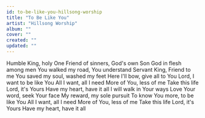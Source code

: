 ```yaml
---
id: to-be-like-you-hillsong-worship
title: "To Be Like You"
artist: "Hillsong Worship"
album: ""
cover: ""
created: ""
updated: ""
---
```


Humble King, holy One
Friend of sinners, God's own Son
God in flesh among men
You walked my road, You understand
Servant King, Friend to me
You saved my soul, washed my feet
Here I'll bow, give all to You
Lord, I want to be like You
All I want, all I need
More of You, less of me
Take this life Lord, it's Yours
Have my heart, have it all
I will walk in Your ways
Love Your word, seek Your face
My reward, my sole pursuit
To know You more, to be like You
All I want, all I need
More of You, less of me
Take this life Lord, it's Yours
Have my heart, have it all